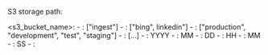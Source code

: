 S3 storage path:

<s3_bucket_name>:
    - <application>: ["ingest"]
    - <channel>: ["bing", linkedin"]
    - <environment>: ["production", "development", "test", "staging"]
    - <task>: [...]
    - <year>: YYYY
    - <month>: MM
    - <day>: DD
    - <hour>: HH
    - <minute>: MM
    - <second>: SS
    - <filename>: 

